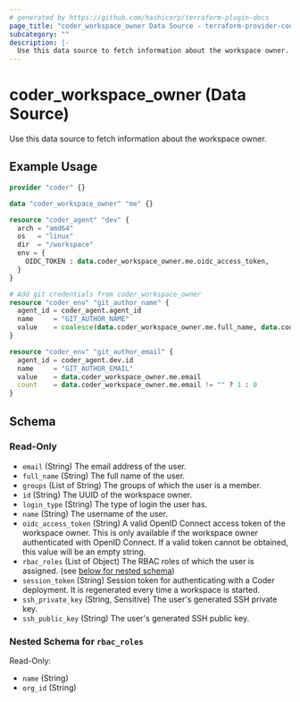 ```yaml
---
# generated by https://github.com/hashicorp/terraform-plugin-docs
page_title: "coder_workspace_owner Data Source - terraform-provider-coder"
subcategory: ""
description: |-
  Use this data source to fetch information about the workspace owner.
---
```


# coder_workspace_owner (Data Source)

Use this data source to fetch information about the workspace owner.

## Example Usage

```terraform
provider "coder" {}

data "coder_workspace_owner" "me" {}

resource "coder_agent" "dev" {
  arch = "amd64"
  os   = "linux"
  dir  = "/workspace"
  env = {
    OIDC_TOKEN : data.coder_workspace_owner.me.oidc_access_token,
  }
}

# Add git credentials from coder_workspace_owner
resource "coder_env" "git_author_name" {
  agent_id = coder_agent.agent_id
  name     = "GIT_AUTHOR_NAME"
  value    = coalesce(data.coder_workspace_owner.me.full_name, data.coder_workspace_owner.me.name)
}

resource "coder_env" "git_author_email" {
  agent_id = coder_agent.dev.id
  name     = "GIT_AUTHOR_EMAIL"
  value    = data.coder_workspace_owner.me.email
  count    = data.coder_workspace_owner.me.email != "" ? 1 : 0
}
```

<!-- schema generated by tfplugindocs -->
## Schema

### Read-Only

- `email` (String) The email address of the user.
- `full_name` (String) The full name of the user.
- `groups` (List of String) The groups of which the user is a member.
- `id` (String) The UUID of the workspace owner.
- `login_type` (String) The type of login the user has.
- `name` (String) The username of the user.
- `oidc_access_token` (String) A valid OpenID Connect access token of the workspace owner. This is only available if the workspace owner authenticated with OpenID Connect. If a valid token cannot be obtained, this value will be an empty string.
- `rbac_roles` (List of Object) The RBAC roles of which the user is assigned. (see [below for nested schema](#nestedatt--rbac_roles))
- `session_token` (String) Session token for authenticating with a Coder deployment. It is regenerated every time a workspace is started.
- `ssh_private_key` (String, Sensitive) The user's generated SSH private key.
- `ssh_public_key` (String) The user's generated SSH public key.

<a id="nestedatt--rbac_roles"></a>
### Nested Schema for `rbac_roles`

Read-Only:

- `name` (String)
- `org_id` (String)
